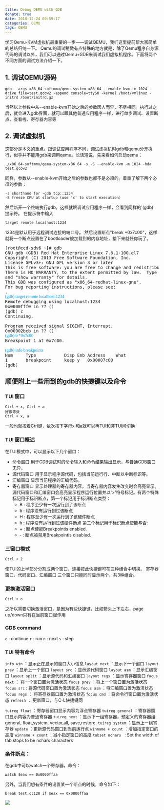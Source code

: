 ```yaml
---
title: Debug QEMU with GDB
donate: true
date: 2018-12-24 09:59:17
categories: QEMU
tags: QEMU
---
```


学习Qemu-KVM虚拟机最重要的一步——调试QEMU，我们这里提前帮大家简单的总结归纳一下。
Qemu的调试稍微有点特殊的地方就是，除了Qemu程序自身源代码的调试以外，我们可以通过Qemu+GDB来调试我们虚拟机程序。下面将两个不同方面的调试方法介绍一下。

## 1. 调试QEMU源码 ##

```
gdb --args x86_64-softmmu/qemu-system-x86_64 --enable-kvm -m 1024 -drive file=test.qcow2 -append console=ttyS0 -kernel /boot/vmlinuz -initrd /boot/initrd.gz
```

当然以上参数中从--enable-kvm开始之后的参数因人而异，不尽相同。执行过之后，就会进入gdb界面，就可以跟其他普通应用程序一样，进行单步调试、设置断点、查看栈、寄存器内容等

## 2. 调试虚拟机 ##

这部分是本文的重点。跟调试应用程序不同，调试虚拟机时gdb和qemu分开执行，似乎并不能用gdb来调用qemu。长话短说，先来看如何启动qemu：
```
./x86_64-softmmu/qemu-system-x86_64 -s -S --enable-kvm -m 1024 -hda test.qcow2
```

同样，参数从--enable-kvm开始之后的参数也都不是必须的。着重了解下两个必须的参数：
```
-s shorthand for -gdb tcp::1234
-S freeze CPU at startup (use 'c' to start execution)
```

然后新开一个终端执行gdb，这样就跟调试应用程序一样，会看到同样的'(gdb)' 提示符。
在提示符中输入
```
target remote localhost:1234
```
1234是默认用于远程调试连接的端口号。
然后设置断点"break *0x7c00"，这样就将一个断点设置在了bootloader被加载到的内存地址，接下来就任你玩了。
<pre>
[root@ccd-sdv6 ~]# gdb
GNU gdb (GDB) Red Hat Enterprise Linux 7.6.1-100.el7
Copyright (C) 2013 Free Software Foundation, Inc.
License GPLv3+: GNU GPL version 3 or later <http://gnu.org/licenses/gpl.html>
This is free software: you are free to change and redistribute it.
There is NO WARRANTY, to the extent permitted by law.  Type "show copying"
and "show warranty" for details.
This GDB was configured as "x86_64-redhat-linux-gnu".
For bug reporting instructions, please see:
<http://www.gnu.org/software/gdb/bugs/>.
<font color=#0099ff face="黑体">(gdb) target remote localhost:1234</font>
Remote debugging using localhost:1234
0x0000fff0 in ?? ()
(gdb) c
Continuing.

Program received signal SIGINT, Interrupt.
0x00002bcb in ?? ()
<font color=#0099ff face="黑体">(gdb) b *0x7c00</font>
Breakpoint 1 at 0x7c00.

<font color=#0099ff face="黑体">(gdb) info breakpoints</font>
Num     Type           Disp Enb Address    What
1       breakpoint     keep y   0x00007c00
(gdb)
</pre>

## 顺便附上一些用到的gdb的快捷键以及命令 ##
### TUI 窗口
```
Ctrl + x, Ctrl + a
好像等效
Ctrl + x, a
```
一般也就按着Ctrl键，依次按下字母x 和a就可以再TUI和非TUI间切换

### TUI 窗口概述
在TUI模式中，可以显示以下几个窗口：

- 命令窗口
用于GDB调试时的命令输入和命令结果输出显示，与普通GDB窗口无异。
-  源代码窗口
用于显示程序源代码，包括当前运行行、中断以中断标识等。
- 汇编窗口
显示当前程序的汇编代码。
- 寄存器窗口
显示处理器的寄存器内容，当寄存器内容发生改变时会高亮显示。
源代码窗口和汇编窗口会高亮显示程序运行位置并以'>'符号标记。有两个特殊标记用于标识断点，第一个标记用于标识断点类型：
    - B : 程序至少有一次运行到了该断点
    - b : 程序没有运行到过该断点
    - H : 程序至少有一次运行到了该硬件断点
    - h : 程序没有运行到过该硬件断点
第二个标记用于标识断点使能与否:
    - \+ : 断点使能Breakpointis enabled. 
    - \- : 断点被禁用Breakpointis disabled. 

### 三窗口模式
```
Ctrl + 2
```
使TUI的上半部分分割成两个窗口，连接按此快捷键可在三种组合中切换。
寄存器窗口、代码窗口、汇编窗口 三个窗口只能同时显示两个，共3种组合。

### 更换激活窗口
```
Ctrl + o
```
之所以需要切换激活窗口，是因为有些快捷键，比如箭头上下左右，page up/down只有在当前窗口起作用

### GDB command
` c ` : continue
` r ` : run
` n ` : next
` s ` : step

### TUI 特有命令
`info win` ：显示正在显示的窗口大小信息
`layout next` ：显示下一个窗口
`layout prev` ：显示上一个窗口
`layout src` ：显示源代码窗口
`layout asm` ：显示汇编窗口
`layout split` ：显示源代码和汇编窗口
`layout regs` ：显示寄存器窗口
`focus next` ： 将一个窗口置为激活状态
`focus prev` ：将上一个窗口置为激活状态
`focus src` : 将源代码窗口置为激活状态
`focus asm` ：将汇编窗口置为激活状态
`focus regs` ： 将寄存器窗口置为激活状态
`focus cmd` ：将命令行窗口置为激活状态
`refresh` ： 更新窗口，与C-L快捷键同

`tuireg float` ：寄存器窗口显示内容为浮点寄存器
`tuireg general` ：寄存器窗口显示内容为普通寄存器
`tuireg next` ：显示下一组寄存器，预定义的寄存器组: general, float,system, vector,all, save,restore. 
`tuireg system` ：显示上一组寄存器
`update` ：更新源代码窗口到当前运行点
`winname + count` ：增加指定窗口的高度
`winname + count` ：减小指定窗口的高度
`tabset nchars ` : Set the width of tab stops to be nchars characters

### 条件断点：
在gdb中可以watch一个寄存器，命令：

```
watch $eax == 0x0000ffaa
```
另外，当我们想有条件的设置某一个断点的时候，命令如下：
```
break test.c:120 if $eax == 0x0000ffaa
```

![](gdb_tui.png)

